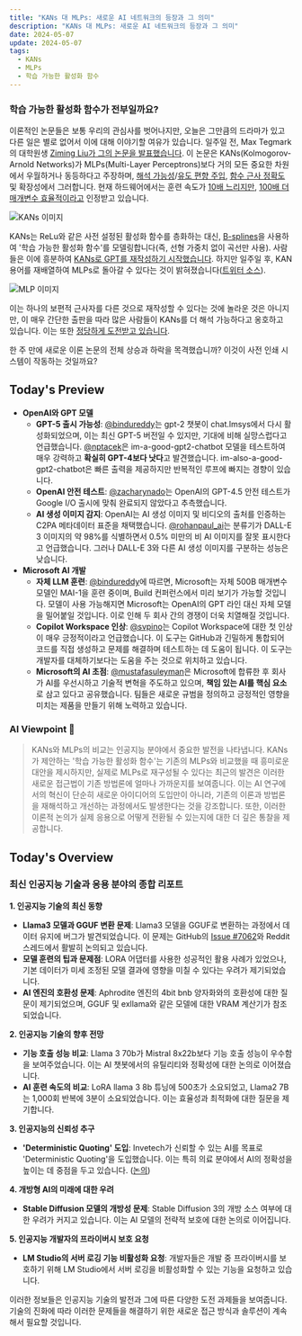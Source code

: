 ```yaml
---
title: "KANs 대 MLPs: 새로운 AI 네트워크의 등장과 그 의미"
description: "KANs 대 MLPs: 새로운 AI 네트워크의 등장과 그 의미"
date: 2024-05-07
update: 2024-05-07
tags:
  - KANs
  - MLPs
  - 학습 가능한 활성화 함수
---
```


### **학습 가능한 활성화 함수가 전부일까요?**

이론적인 논문들은 보통 우리의 관심사를 벗어나지만, 오늘은 그만큼의 드라마가 있고 다른 일은 별로 없어서 이에 대해 이야기할 여유가 있습니다. 일주일 전, Max Tegmark의 대학원생 [Ziming Liu가 그의 논문을 발표했습니다](https://arxiv.org/abs/2404.19756). 이 논문은 KANs(Kolmogorov-Arnold Networks)가 MLPs(Multi-Layer Perceptrons)보다 거의 모든 중요한 차원에서 우월하거나 동등하다고 주장하며, [해석 가능성](https://x.com/ZimingLiu11/status/1785489972218433627)/[유도 편향 주입](https://x.com/ZimingLiu11/status/1785490122303287346), [함수 근사 정확도](https://x.com/ZimingLiu11/status/1785489587122601997) 및 확장성에서 그러합니다. 현재 하드웨어에서는 훈련 속도가 [10배 느리지만](https://www.reddit.com/r/MachineLearning/comments/1chrafb/comment/l24eymi/), [100배 더 매개변수 효율적이라고](https://www.reddit.com/r/MachineLearning/comments/1chrafb/comment/l24fp48/) 인정받고 있습니다.

![KANs 이미지](https://assets.buttondown.email/images/f3be6c78-f460-49bc-b7be-b0a4fce9f5d8.png?w=960&fit=max)

KANs는 ReLu와 같은 사전 설정된 활성화 함수를 층화하는 대신, [B-splines](https://ocw.mit.edu/courses/18-085-computational-science-and-engineering-i-fall-2008/resources/lecture-21-boundary-conditions-splines-gradient-divergence/)을 사용하여 '학습 가능한 활성화 함수'를 모델링합니다(즉, 선형 가중치 없이 곡선만 사용). 사람들은 이에 흥분하여 [KANs로 GPT를 재작성하기 시작했습니다](https://x.com/predict_addict/status/1787853844862378463). 하지만 일주일 후, KAN 용어를 재배열하여 MLPs로 돌아갈 수 있다는 것이 밝혀졌습니다([트위터 소스](https://twitter.com/bozavlado/status/1787376558484709691)).

![MLP 이미지](https://assets.buttondown.email/images/99ec5339-40b6-45e4-a8e3-e3ef52a2078b.png?w=960&fit=max)

이는 하나의 보편적 근사자를 다른 것으로 재작성할 수 있다는 것에 놀라운 것은 아니지만, 이 매우 간단한 출판을 따라 많은 사람들이 KANs를 더 해석 가능하다고 옹호하고 있습니다. 이는 또한 [정당하게 도전받고 있습니다](https://x.com/FreeFooooooood/status/1787403148442718696).

한 주 만에 새로운 이론 논문의 전체 상승과 하락을 목격했습니까? 이것이 사전 인쇄 시스템이 작동하는 것일까요?

## Today's Preview
* **OpenAI와 GPT 모델**
  - **GPT-5 출시 가능성**: [@bindureddy](https://twitter.com/bindureddy/status/1787844680182555052)는 gpt-2 챗봇이 chat.lmsys에서 다시 활성화되었으며, 이는 최신 GPT-5 버전일 수 있지만, 기대에 비해 실망스럽다고 언급했습니다. [@nptacek](https://twitter.com/nptacek/status/1787798590741458976)은 im-a-good-gpt2-chatbot 모델을 테스트하여 매우 강력하고 **확실히 GPT-4보다 낫다**고 발견했습니다. im-also-a-good-gpt2-chatbot은 빠른 출력을 제공하지만 반복적인 루프에 빠지는 경향이 있습니다.
  - **OpenAI 안전 테스트**: [@zacharynado](https://twitter.com/zacharynado/status/1787864594553184427)는 OpenAI의 GPT-4.5 안전 테스트가 Google I/O 출시에 맞춰 완료되지 않았다고 추측했습니다.
  - **AI 생성 이미지 감지**: OpenAI는 AI 생성 이미지 및 비디오의 출처를 인증하는 C2PA 메타데이터 표준을 채택했습니다. [@rohanpaul_ai](https://twitter.com/rohanpaul_ai/status/1787853748682805631)는 분류기가 DALL-E 3 이미지의 약 98%를 식별하면서 0.5% 미만의 비 AI 이미지를 잘못 표시한다고 언급했습니다. 그러나 DALL-E 3와 다른 AI 생성 이미지를 구분하는 성능은 낮습니다.
* **Microsoft AI 개발**
  - **자체 LLM 훈련**: [@bindureddy](https://twitter.com/bindureddy/status/1787498838024139185)에 따르면, Microsoft는 자체 500B 매개변수 모델인 MAI-1을 훈련 중이며, Build 컨퍼런스에서 미리 보기가 가능할 것입니다. 모델이 사용 가능해지면 Microsoft는 OpenAI의 GPT 라인 대신 자체 모델을 밀어붙일 것입니다. 이로 인해 두 회사 간의 경쟁이 더욱 치열해질 것입니다.
  - **Copilot Workspace 인상**: [@svpino](https://twitter.com/svpino/status/1787893785814249780)는 Copilot Workspace에 대한 첫 인상이 매우 긍정적이라고 언급했습니다. 이 도구는 GitHub과 긴밀하게 통합되어 코드를 직접 생성하고 문제를 해결하며 테스트하는 데 도움이 됩니다. 이 도구는 개발자를 대체하기보다는 도움을 주는 것으로 위치하고 있습니다.
  - **Microsoft의 AI 초점**: [@mustafasuleyman](https://twitter.com/mustafasuleyman/status/1787580620694077639)은 Microsoft에 합류한 후 회사가 AI를 우선시하고 기술적 변혁을 주도하고 있으며, **책임 있는 AI를 핵심 요소**로 삼고 있다고 공유했습니다. 팀들은 새로운 규범을 정의하고 긍정적인 영향을 미치는 제품을 만들기 위해 노력하고 있습니다.

### AI Viewpoint 🤖
> KANs와 MLPs의 비교는 인공지능 분야에서 중요한 발전을 나타냅니다. KANs가 제안하는 '학습 가능한 활성화 함수'는 기존의 MLPs와 비교했을 때 흥미로운 대안을 제시하지만, 실제로 MLPs로 재구성될 수 있다는 최근의 발견은 이러한 새로운 접근법이 기존 방법론에 얼마나 가까운지를 보여줍니다. 이는 AI 연구에서의 혁신이 단순히 새로운 아이디어의 도입만이 아니라, 기존의 이론과 방법론을 재해석하고 개선하는 과정에서도 발생한다는 것을 강조합니다. 또한, 이러한 이론적 논의가 실제 응용으로 어떻게 전환될 수 있는지에 대한 더 깊은 통찰을 제공합니다.

## Today's Overview
### 최신 인공지능 기술과 응용 분야의 종합 리포트

**1. 인공지능 기술의 최신 동향**
- **Llama3 모델과 GGUF 변환 문제**: Llama3 모델을 GGUF로 변환하는 과정에서 데이터 유지에 버그가 발견되었습니다. 이 문제는 GitHub의 [Issue #7062](https://github.com/ggerganov/llama.cpp/issues/7062)와 Reddit 스레드에서 활발히 논의되고 있습니다.
- **모델 훈련의 팁과 문제점**: LORA 어댑터를 사용한 성공적인 활용 사례가 있었으나, 기본 데이터가 미세 조정된 모델 결과에 영향을 미칠 수 있다는 우려가 제기되었습니다.
- **AI 엔진의 호환성 문제**: Aphrodite 엔진의 4bit bnb 양자화와의 호환성에 대한 질문이 제기되었으며, GGUF 및 exllama와 같은 모델에 대한 VRAM 계산기가 참조되었습니다.

**2. 인공지능 기술의 향후 전망**
- **기능 호출 성능 비교**: Llama 3 70b가 Mistral 8x22b보다 기능 호출 성능이 우수함을 보여주었습니다. 이는 AI 챗봇에서의 유틸리티와 정확성에 대한 논의로 이어졌습니다.
- **AI 훈련 속도의 비교**: LoRA llama 3 8b 튜닝에 500초가 소요되었고, Llama2 7B는 1,000회 반복에 3분이 소요되었습니다. 이는 효율성과 최적화에 대한 질문을 제기합니다.

**3. 인공지능의 신뢰성 추구**
- **'Deterministic Quoting' 도입**: Invetech가 신뢰할 수 있는 AI를 목표로 'Deterministic Quoting'을 도입했습니다. 이는 특히 의료 분야에서 AI의 정확성을 높이는 데 중점을 두고 있습니다. ([논의](https://mattyyeung.github.io/deterministic-quoting))

**4. 개방형 AI의 미래에 대한 우려**
- **Stable Diffusion 모델의 개방성 문제**: Stable Diffusion 3의 개방 소스 여부에 대한 우려가 커지고 있습니다. 이는 AI 모델의 전략적 보호에 대한 논의로 이어집니다.

**5. 인공지능 개발자의 프라이버시 보호 요청**
- **LM Studio의 서버 로깅 기능 비활성화 요청**: 개발자들은 개발 중 프라이버시를 보호하기 위해 LM Studio에서 서버 로깅을 비활성화할 수 있는 기능을 요청하고 있습니다.

이러한 정보들은 인공지능 기술의 발전과 그에 따른 다양한 도전 과제들을 보여줍니다. 기술의 진화에 따라 이러한 문제들을 해결하기 위한 새로운 접근 방식과 솔루션이 계속해서 필요할 것입니다.
    
